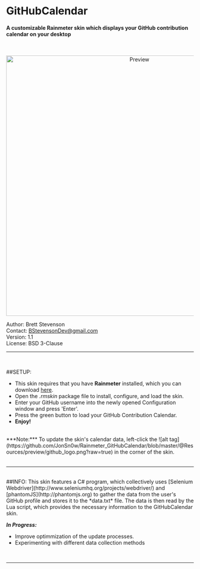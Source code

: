 # GitHubCalendar  
#### A customizable Rainmeter skin which displays your GitHub contribution calendar on your desktop  
<br>  
  <p align="center">
  <img src="https://github.com/JonSn0w/Rainmeter_GitHubCalendar/blob/master/@Resources/preview/Preview.gif" width="700" title="Preview">
  </p>

  Author: Brett Stevenson  
  Contact: BStevensonDev@gmail.com  
  Version: 1.1  
  License: BSD 3-Clause
  <br>

*********************************************************************************************************
  <br>
  
##SETUP:  
  * This skin requires that you have **Rainmeter** installed, which you can download [here](https://www.rainmeter.net/).
  * Open the *.rmskin* package file to install, configure, and load the skin.
  * Enter your GitHub username into the newly opened Configuration window and press 'Enter'.
  * Press the green button to load your GitHub Contribution Calendar.
  * **Enjoy!**  
<br>
  ***Note:*** To update the skin's calendar data, left-click the ![alt tag](https://github.com/JonSn0w/Rainmeter_GitHubCalendar/blob/master/@Resources/preview/github_logo.png?raw=true) in the corner of the skin. 
<br/>
<br/>

*********************************************************************************************************  
  <br>
##INFO:  
  This skin features a C# program, which collectively uses [Selenium Webdriver](http://www.seleniumhq.org/projects/webdriver/) and [phantomJS](http://phantomjs.org) to gather the data from the  
  user's GitHub profile and stores it to the *data.txt* file. The data is then read by the Lua script, which 
  provides the necessary information to the GitHubCalendar skin.  
    
***In Progress:***  
  * Improve optimmization of the update processes.
  * Experimenting with different data collection methods
  
  <br/>

*********************************************************************************************************** 
